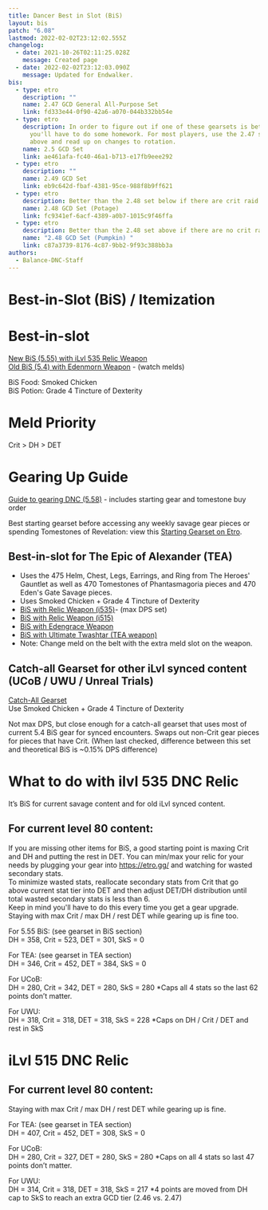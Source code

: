 ```yaml
---
title: Dancer Best in Slot (BiS)
layout: bis
patch: "6.08"
lastmod: 2022-02-02T23:12:02.555Z
changelog:
  - date: 2021-10-26T02:11:25.028Z
    message: Created page
  - date: 2022-02-02T23:12:03.090Z
    message: Updated for Endwalker.
bis:
  - type: etro
    description: ""
    name: 2.47 GCD General All-Purpose Set
    link: fd333e44-0f90-42a6-a070-044b332bb54e
  - type: etro
    description: In order to figure out if one of these gearsets is better for you,
      you'll have to do some homework. For most players, use the 2.47 set listed
      above and read up on changes to rotation.
    name: 2.5 GCD Set
    link: ae461afa-fc40-46a1-b713-e17fb9eee292
  - type: etro
    description: ""
    name: 2.49 GCD Set
    link: eb9c642d-fbaf-4381-95ce-988f8b9ff621
  - type: etro
    description: Better than the 2.48 set below if there are crit raid buffs.
    name: 2.48 GCD Set (Potage)
    link: fc9341ef-6acf-4389-a0b7-1015c9f46ffa
  - type: etro
    description: Better than the 2.48 set above if there are no crit raid buffs
    name: "2.48 GCD Set (Pumpkin) "
    link: c87a3739-8176-4c87-9bb2-9f93c388bb3a
authors:
  - Balance-DNC-Staff
---
```

# Best-in-Slot (BiS) / Itemization

# Best-in-slot

[New BiS (5.55) with iLvl 535 Relic Weapon](https://etro.gg/gearset/e4cd5da5-6365-4e30-bd26-8e5fadf8a17f) \
[Old BiS (5.4) with Edenmorn Weapon](https://etro.gg/gearset/f904b72c-7e83-4b25-aace-38f7956b6728) - (watch melds)

BiS Food: Smoked Chicken\
BiS Potion: Grade 4 Tincture of Dexterity  

# Meld Priority

Crit > DH > DET

# Gearing Up Guide

[Guide to gearing DNC (5.58)](https://docs.google.com/document/d/1FPD-xboF_kWqynF9zXJdijOyYJkVjHjMhBbRg11apd4/edit?usp=sharing) - includes starting gear and tomestone buy order

Best starting gearset before accessing any weekly savage gear pieces or spending Tomestones of Revelation: view this [Starting Gearset on Etro](https://etro.gg/gearset/702816d1-c9ef-4ee1-836f-6e9a751b9673).

## Best-in-slot for The Epic of Alexander (TEA)

* Uses the 475 Helm, Chest, Legs, Earrings, and Ring from The Heroes' Gauntlet as well as 470 Tomestones of Phantasmagoria pieces and 470 Eden's Gate Savage pieces.  
* Uses Smoked Chicken + Grade 4 Tincture of Dexterity  
* [BiS with Relic Weapon (i535)](https://etro.gg/gearset/22bf8499-0469-44a2-9174-be8f3174a488)- (max DPS set)  
* [BiS with Relic Weapon (i515)](https://etro.gg/gearset/7c9052ac-000c-4b05-b6d8-9c1649516054)  
* [BiS with Edengrace Weapon](https://etro.gg/gearset/46df8892-190c-4f43-a5d7-d9ad95342eb0)
* [BiS with Ultimate Twashtar (TEA weapon)](https://etro.gg/gearset/04fb4305-78a5-4ab2-b0b4-02590763abd3)
* Note: Change meld on the belt with the extra meld slot on the weapon. 

## Catch-all Gearset for other iLvl synced content (UCoB / UWU / Unreal Trials)

[Catch-All Gearset](https://etro.gg/gearset/8e76dbd9-6828-45d1-ae6b-2d2051e2b09f) \
Use Smoked Chicken + Grade 4 Tincture of Dexterity

Not max DPS, but close enough for a catch-all gearset that uses most of current 5.4 BiS gear for synced encounters. Swaps out non-Crit gear pieces for pieces that have Crit. (When last checked, difference between this set and theoretical BiS is ~0.15% DPS difference)

# What to do with ilvl 535 DNC Relic

It’s BiS for current savage content and for old iLvl synced content.

## For current level 80 content:

If you are missing other items for BiS, a good starting point is maxing Crit and DH and putting the rest in DET. You can min/max your relic for your needs by plugging your gear into <https://etro.gg/> and watching for wasted secondary stats.\
To minimize wasted stats, reallocate secondary stats from Crit that go above current stat tier into DET and then adjust DET/DH distribution until total wasted secondary stats is less than 6.\
Keep in mind you'll have to do this every time you get a gear upgrade. Staying with max Crit / max DH / rest DET while gearing up is fine too.

For 5.55 BiS: (see gearset in BiS section)\
DH = 358, Crit = 523, DET = 301, SkS = 0

For TEA: (see gearset in TEA section)\
DH = 346, Crit = 452, DET = 384, SkS = 0

For UCoB:\
DH = 280, Crit = 342, DET = 280, SkS = 280 *Caps all 4 stats so the last 62 points don’t matter. 

For UWU:\
DH = 318, Crit = 318, DET = 318, SkS = 228 *Caps on DH / Crit / DET and rest in SkS

# iLvl 515 DNC Relic

## For current level 80 content:

Staying with max Crit / max DH / rest DET while gearing up is fine.

For TEA: (see gearset in TEA section)\
DH = 407, Crit = 452, DET = 308, SkS = 0 

For UCoB:\
DH = 280, Crit = 327, DET = 280, SkS = 280 *Caps on all 4 stats so last 47 points don’t matter. 

For UWU:\
DH = 314, Crit = 318, DET = 318, SkS = 217 *4 points are moved from DH cap to SkS to reach an extra GCD tier (2.46 vs. 2.47)